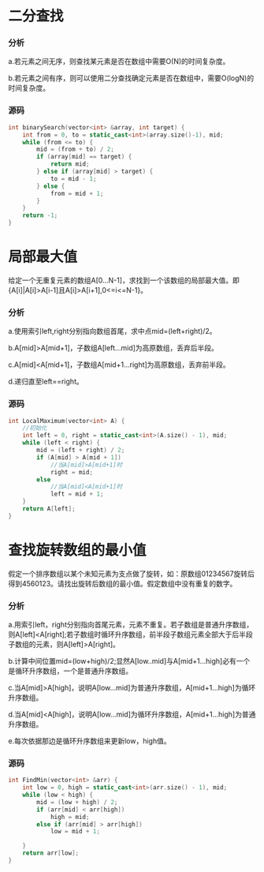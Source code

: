 # 二分查找


### 分析

a.若元素之间无序，则查找某元素是否在数组中需要O(N)的时间复杂度。

b.若元素之间有序，则可以使用二分查找确定元素是否在数组中，需要O(logN)的时间复杂度。

### 源码

```cpp
int binarySearch(vector<int> &array, int target) {
    int from = 0, to = static_cast<int>(array.size()-1), mid;
    while (from <= to) {
        mid = (from + to) / 2;
        if (array[mid] == target) {
            return mid;
        } else if (array[mid] > target) {
            to = mid - 1;
        } else {
            from = mid + 1;
        }
    }
    return -1;
}
```

# 局部最大值


给定一个无重复元素的数组A[0...N-1]，求找到一个该数组的局部最大值。即{A[i]|A[i]>A[i-1]且A[i]>A[i+1],0<=i<=N-1}。


### 分析

a.使用索引left,right分别指向数组首尾，求中点mid=(left+right)/2。

b.A[mid]>A[mid+1]，子数组A[left...mid]为高原数组，丢弃后半段。

c.A[mid]<A[mid+1]，子数组A[mid+1...right]为高原数组，丢弃前半段。

d.递归直至left==right。

### 源码

```cpp
int LocalMaximum(vector<int> A) {
    //初始化
    int left = 0, right = static_cast<int>(A.size() - 1), mid;
    while (left < right) {
        mid = (left + right) / 2;
        if (A[mid] > A[mid + 1])
            //当A[mid]>A[mid+1]时
            right = mid;
        else
            //当A[mid]<A[mid+1]时
            left = mid + 1;
    }
    return A[left];
}
```

# 查找旋转数组的最小值


假定一个排序数组以某个未知元素为支点做了旋转，如：原数组01234567旋转后得到4560123。请找出旋转后数组的最小值。假定数组中没有重复的数字。

### 分析

a.用索引left，right分别指向首尾元素，元素不重复。若子数组是普通升序数组，则A[left]<A[right];若子数组时循环升序数组，前半段子数组元素全部大于后半段子数组的元素，则A[left]>A[right]。

b.计算中间位置mid=(low+high)/2;显然A[low..mid]与A[mid+1...high]必有一个是循环升序数组，一个是普通升序数组。

c.当A[mid]>A[high]，说明A[low...mid]为普通升序数组，A[mid+1...high]为循环升序数组。

d.当A[mid]<A[high]，说明A[low...mid]为循环升序数组，A[mid+1...high]为普通升序数组。

e.每次依据那边是循环升序数组来更新low，high值。

### 源码

```cpp
int FindMin(vector<int> &arr) {
    int low = 0, high = static_cast<int>(arr.size() - 1), mid;
    while (low < high) {
        mid = (low + high) / 2;
        if (arr[mid] < arr[high])
            high = mid;
        else if (arr[mid] > arr[high])
            low = mid + 1;

    }
    return arr[low];
}
```
